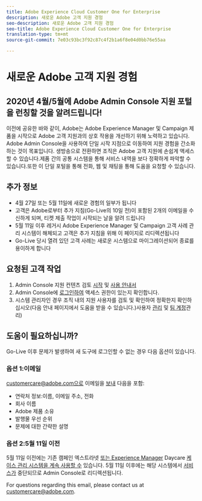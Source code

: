 ```yaml
---
title: Adobe Experience Cloud Customer One for Enterprise
description: 새로운 Adobe 고객 지원 경험
seo-description: 새로운 Adobe 고객 지원 경험
seo-title: Adobe Experience Cloud Customer One for Enterprise
translation-type: tm+mt
source-git-commit: 7e03c93bc3f92c87c4f2b1a6f8e04d0bb76e55aa

---
```



# 새로운 Adobe 고객 지원 경험

## 2020년 4월/5월에 Adobe Admin Console 지원 포털을 런칭할 것을 알려드립니다!

이전에 공유한 바와 같이, Adobe는 Adobe Experience Manager 및 Campaign 제품을 시작으로 Adobe 고객 지원과의 상호 작용을 개선하기 위해 노력하고 있습니다. Adobe Admin Console을 사용하여 단일 시작 지점으로 이동하여 지원 경험을 간소화하는 것이 목표입니다. 생방송으로 전환하면 조직은 Adobe 고객 지원에 손쉽게 액세스할 수 있습니다.제품 간의 공통 시스템을 통해 서비스 내역을 보다 정확하게 파악할 수 있습니다.또한 이 단일 포털을 통해 전화, 웹 및 채팅을 통해 도움을 요청할 수 있습니다.

## 추가 정보

* 4월 27일 또는 5월 11일에 새로운 경험의 일부가 됩니다
* 고객은 Adobe로부터 추가 지침(Go-Live의 10일 전)이 포함된 2개의 이메일을 수신하게 되며, 티켓 제출 작업이 시작되는 날을 알려 드립니다
* 5월 11일 이후 레거시 Adobe Experience Manager 및 Campaign 고객 사례 관리 시스템이 해체되고 고객은 추가 지침을 위해 이 페이지로 리디렉션됩니다
* Go-Live 당시 열려 있던 고객 사례는 새로운 시스템으로 마이그레이션되어 종료를 용이하게 합니다

## 요청된 고객 작업

1. Admin Console 지원 컨텐츠 검토 [시작](https://helpx.adobe.com/enterprise/get-started.html) 및 [사용 안내서](https://helpx.adobe.com/enterprise/managing/user-guide.html)
1. Admin Console에 [로그인하여](https://adminconsole.adobe.com/) 액세스 권한이 있는지 확인합니다.
1. 시스템 관리자인 경우 조직 내의 지원 사용자를 검토 및 확인하여 정확한지 확인하십시오(다음 안내 페이지에서 도움을 받을 수 있습니다.)사용자 [관리](https://helpx.adobe.com/enterprise/using/users.html) 및 [팀 계정](https://helpx.adobe.com/enterprise/using/accounts.html)관리)

## 도움이 필요하십니까?

Go-Live 이후 문제가 발생하여 새 도구에 로그인할 수 없는 경우 다음 옵션이 있습니다.

### 옵션 1:이메일

customercare@adobe.com으로 이메일을 [보내](mailto:customercare@adobe.com) 다음을 포함:

* 연락처 정보:이름, 이메일 주소, 전화
* 회사 이름
* Adobe 제품 소유
* 발행물 우선 순위
* 문제에 대한 간략한 설명

### 옵션 2:5월 11일 이전

5월 11일 이전에는 기존 캠페인 엑스트라넷 [또는 Experience Manager](https://support.neolane.net/webApp/extranetLogin) Daycare [케이스 관리 시스템을 계속 사용할 수](https://daycare.day.com/home.html) 있습니다.  5월 11일 이후에는 해당 시스템에서 [서비스가](https://adminconsole.adobe.com/) 중단되므로 Admin Console로 리디렉션됩니다.


For questions regarding this email, please contact us at [customercare@adobe.com](mailto:customercare@adobe.com).
